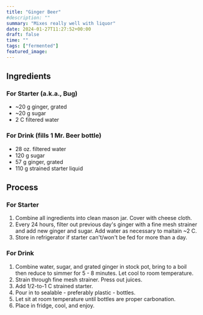 ```yaml
---
title: "Ginger Beer"
#description: ""
summary: "Mixes really well with liquor"
date: 2024-01-27T11:27:52+00:00
draft: false
time: ""
tags: ["fermented"]
featured_image: 
---
```


## Ingredients
### For Starter (a.k.a., Bug)
- ~20 g ginger, grated
- ~20 g sugar
- 2 C filtered water

### For Drink (fills 1 Mr. Beer bottle)
- 28 oz. filtered water
- 120 g sugar
- 57 g ginger, grated
- 110 g strained starter liquid

## Process
### For Starter
1. Combine all ingredients into clean mason jar. Cover with cheese cloth.
1. Every 24 hours, filter out previous day's ginger with a fine mesh strainer and add new ginger and sugar. Add water as necessary to maitain ~2 C.
1. Store in refrigerator if starter can't/won't be fed for more than a day.

### For Drink
1. Combine water, sugar, and grated ginger in stock pot, bring to a boil then reduce to simmer for 5 - 8 minutes. Let cool to room temperature.
1. Strain through fine mesh strainer. Press out juices.
1. Add 1/2-to-1 C strained starter.
1. Pour in to sealable - preferably plastic - bottles.
1. Let sit at room temperature until bottles are proper carbonation.
1. Place in fridge, cool, and enjoy.
